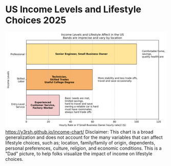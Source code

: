 # US Income Levels and Lifestyle Choices 2025
![Income Chart](income_chart.png)
<https://y3rsh.github.io/income-chart/>
Disclaimer:
This chart is a broad generalization and does not account for the many variables that can affect lifestyle choices, such as;
location, family/family of origin, dependents, personal preferences, culture, religion, and economic conditions.
This is a "Dad" picture, to help folks visualize the impact of income on lifestyle choices.
